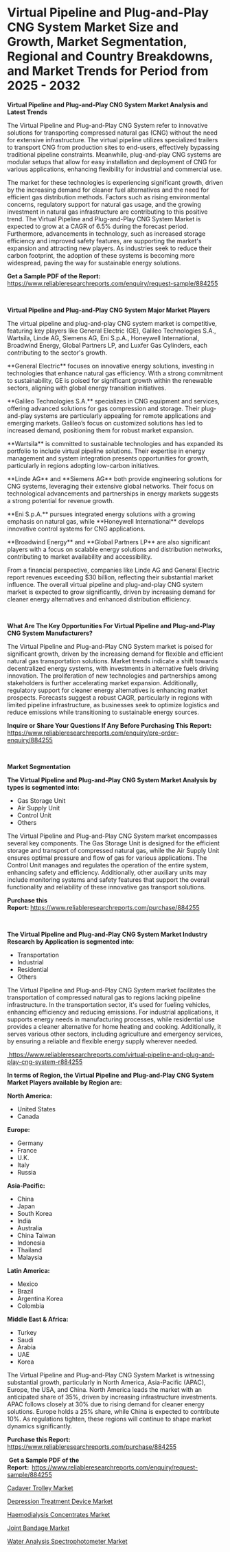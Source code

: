 <p><h1>Virtual Pipeline and Plug-and-Play CNG System Market Size and Growth, Market Segmentation, Regional and Country Breakdowns, and Market Trends for Period from 2025 -  2032</h1></p><p><strong>Virtual Pipeline and Plug-and-Play CNG System Market Analysis and Latest Trends</strong></p>
<p><p>The Virtual Pipeline and Plug-and-Play CNG System refer to innovative solutions for transporting compressed natural gas (CNG) without the need for extensive infrastructure. The virtual pipeline utilizes specialized trailers to transport CNG from production sites to end-users, effectively bypassing traditional pipeline constraints. Meanwhile, plug-and-play CNG systems are modular setups that allow for easy installation and deployment of CNG for various applications, enhancing flexibility for industrial and commercial use.</p><p>The market for these technologies is experiencing significant growth, driven by the increasing demand for cleaner fuel alternatives and the need for efficient gas distribution methods. Factors such as rising environmental concerns, regulatory support for natural gas usage, and the growing investment in natural gas infrastructure are contributing to this positive trend. The Virtual Pipeline and Plug-and-Play CNG System Market is expected to grow at a CAGR of 6.5% during the forecast period. Furthermore, advancements in technology, such as increased storage efficiency and improved safety features, are supporting the market's expansion and attracting new players. As industries seek to reduce their carbon footprint, the adoption of these systems is becoming more widespread, paving the way for sustainable energy solutions.</p></p>
<p><strong>Get a Sample PDF of the Report:&nbsp;</strong> <a href="https://www.reliableresearchreports.com/enquiry/request-sample/884255?utm_campaign=3545&utm_medium=2&utm_source=Github&utm_content=ia&utm_term=11042025&utm_id=virtual-pipeline-and-plug-and-play-cng-system">https://www.reliableresearchreports.com/enquiry/request-sample/884255</a></p>
<p>&nbsp;</p>
<p><strong>Virtual Pipeline and Plug-and-Play CNG System Major Market Players</strong></p>
<p><p>The virtual pipeline and plug-and-play CNG system market is competitive, featuring key players like General Electric (GE), Galileo Technologies S.A., Wartsila, Linde AG, Siemens AG, Eni S.p.A., Honeywell International, Broadwind Energy, Global Partners LP, and Luxfer Gas Cylinders, each contributing to the sector's growth.</p><p>**General Electric** focuses on innovative energy solutions, investing in technologies that enhance natural gas efficiency. With a strong commitment to sustainability, GE is poised for significant growth within the renewable sectors, aligning with global energy transition initiatives.</p><p>**Galileo Technologies S.A.** specializes in CNG equipment and services, offering advanced solutions for gas compression and storage. Their plug-and-play systems are particularly appealing for remote applications and emerging markets. Galileo’s focus on customized solutions has led to increased demand, positioning them for robust market expansion.</p><p>**Wartsila** is committed to sustainable technologies and has expanded its portfolio to include virtual pipeline solutions. Their expertise in energy management and system integration presents opportunities for growth, particularly in regions adopting low-carbon initiatives.</p><p>**Linde AG** and **Siemens AG** both provide engineering solutions for CNG systems, leveraging their extensive global networks. Their focus on technological advancements and partnerships in energy markets suggests a strong potential for revenue growth.</p><p>**Eni S.p.A.** pursues integrated energy solutions with a growing emphasis on natural gas, while **Honeywell International** develops innovative control systems for CNG applications. </p><p>**Broadwind Energy** and **Global Partners LP** are also significant players with a focus on scalable energy solutions and distribution networks, contributing to market availability and accessibility.</p><p>From a financial perspective, companies like Linde AG and General Electric report revenues exceeding $30 billion, reflecting their substantial market influence. The overall virtual pipeline and plug-and-play CNG system market is expected to grow significantly, driven by increasing demand for cleaner energy alternatives and enhanced distribution efficiency.</p></p>
<p>&nbsp;</p>
<p><strong>What Are The Key Opportunities For Virtual Pipeline and Plug-and-Play CNG System Manufacturers?</strong></p>
<p><p>The Virtual Pipeline and Plug-and-Play CNG System market is poised for significant growth, driven by the increasing demand for flexible and efficient natural gas transportation solutions. Market trends indicate a shift towards decentralized energy systems, with investments in alternative fuels driving innovation. The proliferation of new technologies and partnerships among stakeholders is further accelerating market expansion. Additionally, regulatory support for cleaner energy alternatives is enhancing market prospects. Forecasts suggest a robust CAGR, particularly in regions with limited pipeline infrastructure, as businesses seek to optimize logistics and reduce emissions while transitioning to sustainable energy sources.</p></p>
<p><strong>Inquire or Share Your Questions If Any Before Purchasing This Report:</strong> <a href="https://www.reliableresearchreports.com/enquiry/pre-order-enquiry/884255?utm_campaign=3545&utm_medium=2&utm_source=Github&utm_content=ia&utm_term=11042025&utm_id=virtual-pipeline-and-plug-and-play-cng-system">https://www.reliableresearchreports.com/enquiry/pre-order-enquiry/884255</a></p>
<p>&nbsp;</p>
<p><strong>Market Segmentation</strong></p>
<p><strong>The Virtual Pipeline and Plug-and-Play CNG System Market Analysis by types is segmented into:</strong></p>
<p><ul><li>Gas Storage Unit</li><li>Air Supply Unit</li><li>Control Unit</li><li>Others</li></ul></p>
<p><p>The Virtual Pipeline and Plug-and-Play CNG System market encompasses several key components. The Gas Storage Unit is designed for the efficient storage and transport of compressed natural gas, while the Air Supply Unit ensures optimal pressure and flow of gas for various applications. The Control Unit manages and regulates the operation of the entire system, enhancing safety and efficiency. Additionally, other auxiliary units may include monitoring systems and safety features that support the overall functionality and reliability of these innovative gas transport solutions.</p></p>
<p><strong>Purchase this Report:&nbsp;</strong><a href="https://www.reliableresearchreports.com/purchase/884255?utm_campaign=3545&utm_medium=2&utm_source=Github&utm_content=ia&utm_term=11042025&utm_id=virtual-pipeline-and-plug-and-play-cng-system">https://www.reliableresearchreports.com/purchase/884255</a></p>
<p>&nbsp;</p>
<p><strong>The Virtual Pipeline and Plug-and-Play CNG System Market Industry Research by Application is segmented into:</strong></p>
<p><ul><li>Transportation</li><li>Industrial</li><li>Residential</li><li>Others</li></ul></p>
<p><p>The Virtual Pipeline and Plug-and-Play CNG System market facilitates the transportation of compressed natural gas to regions lacking pipeline infrastructure. In the transportation sector, it's used for fueling vehicles, enhancing efficiency and reducing emissions. For industrial applications, it supports energy needs in manufacturing processes, while residential use provides a cleaner alternative for home heating and cooking. Additionally, it serves various other sectors, including agriculture and emergency services, by ensuring a reliable and flexible energy supply wherever needed.</p></p>
<p><a href="https://www.reliableresearchreports.com/virtual-pipeline-and-plug-and-play-cng-system-r884255?utm_campaign=3545&utm_medium=2&utm_source=Github&utm_content=ia&utm_term=11042025&utm_id=virtual-pipeline-and-plug-and-play-cng-system">&nbsp;https://www.reliableresearchreports.com/virtual-pipeline-and-plug-and-play-cng-system-r884255</a></p>
<p><strong>In terms of Region, the Virtual Pipeline and Plug-and-Play CNG System Market Players available by Region are:</strong></p>
<p>
    <p> <strong> North America: </strong>
        <ul>
            <li>United States</li>
            <li>Canada</li>
        </ul>
        </p> 
    <p> <strong> Europe: </strong>
        <ul>
            <li>Germany</li>
            <li>France</li>
            <li>U.K.</li>
            <li>Italy</li>
            <li>Russia</li>
        </ul>
        </p> 
    <p> <strong> Asia-Pacific: </strong>
        <ul>
            <li>China</li>
            <li>Japan</li>
            <li>South Korea</li>
            <li>India</li>
            <li>Australia</li>
            <li>China Taiwan</li>
            <li>Indonesia</li>
            <li>Thailand</li>
            <li>Malaysia</li>
        </ul>
        </p> 
    <p> <strong> Latin America: </strong>
        <ul>
            <li>Mexico</li>
            <li>Brazil</li>
            <li>Argentina Korea</li>
            <li>Colombia</li>
        </ul>
        </p> 
    <p> <strong> Middle East & Africa: </strong>
        <ul>
            <li>Turkey</li>
            <li>Saudi</li>
            <li>Arabia</li>
            <li>UAE</li>
            <li>Korea</li>
        </ul>
    </p>
    </p>
<p><p>The Virtual Pipeline and Plug-and-Play CNG System Market is witnessing substantial growth, particularly in North America, Asia-Pacific (APAC), Europe, the USA, and China. North America leads the market with an anticipated share of 35%, driven by increasing infrastructure investments. APAC follows closely at 30% due to rising demand for cleaner energy solutions. Europe holds a 25% share, while China is expected to contribute 10%. As regulations tighten, these regions will continue to shape market dynamics significantly.</p></p>
<p><strong>Purchase this Report: </strong><a href="https://www.reliableresearchreports.com/purchase/884255?utm_campaign=3545&utm_medium=2&utm_source=Github&utm_content=ia&utm_term=11042025&utm_id=virtual-pipeline-and-plug-and-play-cng-system">https://www.reliableresearchreports.com/purchase/884255</a></p>
<p>&nbsp;<strong>Get a Sample PDF of the Report:&nbsp;&nbsp;</strong><a href="https://www.reliableresearchreports.com/enquiry/request-sample/884255?utm_campaign=3545&utm_medium=2&utm_source=Github&utm_content=ia&utm_term=11042025&utm_id=virtual-pipeline-and-plug-and-play-cng-system">https://www.reliableresearchreports.com/enquiry/request-sample/884255</a></p>
<p><strong></strong></p>
<p><p><a href="https://www.linkedin.com/pulse/assessing-effect-ofcompany-thecadaver-trolley-market-size-jwiec?utm_campaign=3545&utm_medium=2&utm_source=Github&utm_content=ia&utm_term=11042025&utm_id=virtual-pipeline-and-plug-and-play-cng-system">Cadaver Trolley Market</a></p><p><a href="https://www.linkedin.com/pulse/competitive-landscape-analysis-depression-treatment-device-market-y68ue?utm_campaign=3545&utm_medium=2&utm_source=Github&utm_content=ia&utm_term=11042025&utm_id=virtual-pipeline-and-plug-and-play-cng-system">Depression Treatment Device Market</a></p><p><a href="https://www.linkedin.com/pulse/insight-haemodialysis-concentrates-market-size-expected-zwofe?utm_campaign=3545&utm_medium=2&utm_source=Github&utm_content=ia&utm_term=11042025&utm_id=virtual-pipeline-and-plug-and-play-cng-system">Haemodialysis Concentrates Market</a></p><p><a href="https://www.linkedin.com/pulse/comprehensive-joint-bandage-report-industry-analysis-growth-8jlle?utm_campaign=3545&utm_medium=2&utm_source=Github&utm_content=ia&utm_term=11042025&utm_id=virtual-pipeline-and-plug-and-play-cng-system">Joint Bandage Market</a></p><p><a href="https://www.linkedin.com/pulse/comprehensive-growth-study-water-analysis-spectrophotometer-gqqye?utm_campaign=3545&utm_medium=2&utm_source=Github&utm_content=ia&utm_term=11042025&utm_id=virtual-pipeline-and-plug-and-play-cng-system">Water Analysis Spectrophotometer Market</a></p></p>